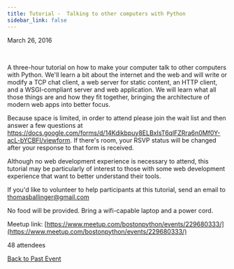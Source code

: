 ```yaml
---
title: Tutorial -  Talking to other computers with Python
sidebar_link: false
---
```


March 26, 2016


   

A three-hour tutorial on how to make your computer talk to other computers with Python. We'll learn a bit about the internet and the web and will write or modify a TCP chat client, a web server for static content, an HTTP client, and a WSGI-compliant server and web application. We will learn what all those things are and how they fit together, bringing the architecture of modern web apps into better focus.

Because space is limited, in order to attend please join the wait list and then answer a few questions at https://docs.google.com/forms/d/14Kdikbpuy8ELBxIsT6qlFZRra6n0Mf0Y-acL-bYCBFI/viewform. If there's room, your RSVP status will be changed after your response to that form is received.

Although no web development experience is necessary to attend, this tutorial may be particularly of interest to those with some web development experience that want to better understand their tools.

If you'd like to volunteer to help participants at this tutorial, send an email to thomasballinger@gmail.com

No food will be provided. Bring a wifi-capable laptop and a power cord.


Meetup link: [https://www.meetup.com/bostonpython/events/229680333/](https://www.meetup.com/bostonpython/events/229680333/)

48 attendees

[Back to Past Event](past-events.md)
